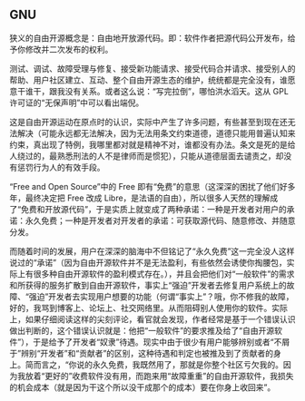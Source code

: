 ## GNU



狭义的自由开源概念是：自由地开放源代码。即：软件作者把源代码公开发布，给予你修改并二次发布的权利。

测试、调试、故障受理与修复、接受新功能请求、接受代码合并请求、接受别人的帮助、用户社区建立、互动、整个自由开源生态的维护，统统都是完全没有，谁愿意干谁干，跟我没有关系。或者这么说：“写完拉倒”，哪怕洪水滔天。这从 GPL 许可证的“无保声明”中可以看出端倪。

这是自由开源运动在原点时的认识，实际中产生了许多问题，有些甚至到现在还无法解决（可能永远都无法解决，因为无法用条文约束道德，道德只能用普遍认知来约束，真出现了特例，我哪里都对就是精神不对，谁都没有办法。条文是死的是给人绕过的，最熟悉刑法的人不是律师而是惯犯），只能从道德层面去谴责之，却没有惩罚行为人的有效手段。

“Free and Open Source”中的 Free 即有“免费”的意思（这深深的困扰了他们好多年，最终决定把 Free 改成 Libre，是法语的自由），所以很多人天然的理解成了“免费和开放源代码”，于是实质上就变成了两种承诺：一种是开发者对用户的承诺：永久免费；一种是开发者对开发者的承诺：可获取源代码、随意修改、并随意分发。

而随着时间的发展，用户在深深的脑海中不但铭记了“永久免费”这一完全没人这样说过的“承诺”（因为自由开源软件并不是无法盈利，有些依然会诱使你掏腰包，实际上有很多种自由开源软件的盈利模式存在。），并且会把他们对“一般软件”的需求和所获得的服务扩散到自由开源软件，事实上“强迫”开发者去修复用户系统上的故障、“强迫”开发者去实现用户想要的功能（何谓“事实上”？哦，你不修我的故障，好的，我骂到博客上、论坛上、社交网络里。从而阻碍别人使用你的软件。实际上，如果仔细阅读这样的尖刻评论，看官就会发现，作者经常是基于一个错误认识做出判断的，这个错误认识就是：他把“一般软件”的要求推及给了“自由开源软件”），于是给予了开发者“奴隶”待遇。现实中由于很少有用户能够辨别或者“不屑于”辨别“开发者”和“贡献者”的区别，这种待遇和判定也被推及到了贡献者的身上。简而言之，“你说的永久免费，我既然用了，那就是你整个社区亏欠我的。因为我放着“更好的”收费软件没有用，而跑来用“故障重重”的自由开源软件，我损失的机会成本（就是因为干这个所以没干成那个的成本）要在你身上收回来”。


